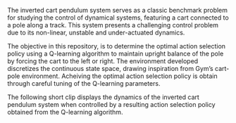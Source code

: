 The inverted cart pendulum system serves as a classic benchmark problem for studying the control of dynamical systems, featuring a cart connected to a pole along a track. This system presents a challenging control problem due to its non-linear, unstable and under-actuated dynamics.

The objective in this repository, is to determine the optimal action selection policy using a Q-learning algorithm to maintain upright balance of the pole by forcing the cart to the left or right. The environment developed discretizes the continuous state space, drawing inspiration from Gym’s cart-pole environment. Acheiving the optimal action selection policy is obtain through careful tuning of the Q-learning parameters.

The following short clip displays the dynamics of the inverted cart pendulum system when controlled by a resulting action selection policy obtained from the Q-learning algorithm.




